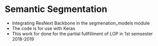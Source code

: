 # Semantic Segmentation
- Integrating ResNext Backbone in the segmenation_models module
- The code is for use with Keras
- This work for done for the partial fullfillment of LOP in 1st semsester 2018-2019
